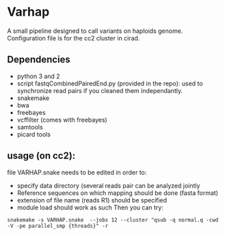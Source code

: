 # Varhap
A small pipeline designed to call variants on haploids genome.
Configuration file is for the cc2 cluster in cirad. 

## Dependencies
* python 3 and 2 
* script fastqCombinedPairedEnd.py (provided in the repo): used to synchronize read pairs if you cleaned them independantly.
* snakemake
* bwa
* freebayes
* vcffilter (comes with freebayes)
* samtools
* picard tools 

## usage (on cc2):
file VARHAP.snake needs to be edited in order to:
* specify data directory (several reads pair can be analyzed jointly
* Reference sequences on which mapping should be done (fasta format)
* extension of file name (reads R1) should be specified
* module load should work as such
Then you can try:

```
snakemake -s VARHAP.snake  --jobs 12 --cluster "qsub -q normal.q -cwd -V -pe parallel_smp {threads}" -r
```
